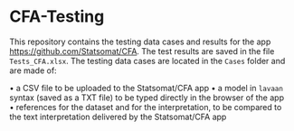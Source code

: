 # CFA-Testing

This repository contains the testing data cases and results for the app https://github.com/Statsomat/CFA. The test results are saved in the file `Tests_CFA.xlsx`. The testing data cases are located in the `Cases` folder and are made of:  

•	a CSV file to be uploaded to the Statsomat/CFA app 
•	a model in `lavaan` syntax (saved as a TXT file) to be typed directly in the browser of the app  
•	references for the dataset and for the interpretation, to be compared to the text interpretation delivered by the Statsomat/CFA app     



